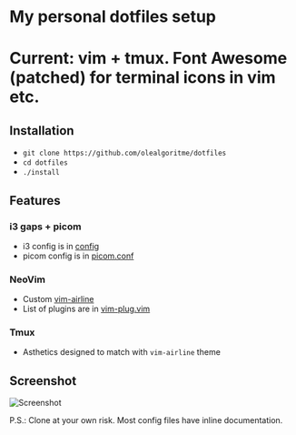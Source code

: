 # My personal dotfiles setup
# Current: vim + tmux. Font Awesome (patched) for terminal icons in vim etc.

## Installation

- `git clone https://github.com/olealgoritme/dotfiles`
- `cd dotfiles`
- `./install`

## Features

### i3 gaps + picom
- i3 config is in [config](https://github.com/olealgoritme/dotfiles/blob/master/i3/config)
- picom config is in [picom.conf](https://github.com/olealgoritme/dotfiles/blob/master/i3/picom.conf)



### NeoVim
- Custom [vim-airline](https://github.com/vim-airline/vim-airline-themes)
- List of plugins are in [vim-plug.vim](https://github.com/olealgoritme/dotfiles/blob/master/vim/vim-plug.vim)

### Tmux
- Asthetics designed to match with `vim-airline` theme

## Screenshot
![Screenshot](http://i.imgur.com/cisQiqu.png)

P.S.: Clone at your own risk. Most config files have inline documentation.

